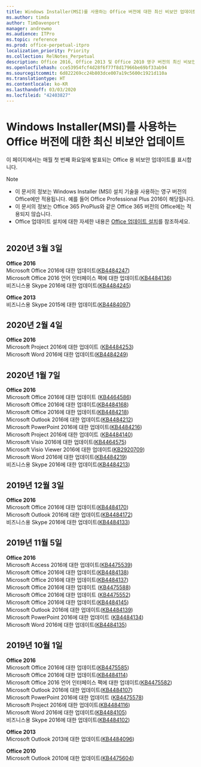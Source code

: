 ```yaml
---
title: Windows Installer(MSI)를 사용하는 Office 버전에 대한 최신 비보안 업데이트
ms.author: timda
author: TimDavenport
manager: andrewmo
ms.audience: ITPro
ms.topic: reference
ms.prod: office-perpetual-itpro
localization_priority: Priority
ms.collection: RelNotes_Perpetual
description: Office 2016, Office 2013 및 Office 2010 영구 버전의 최신 비보안 업데이트 정보에 대한 링크를 IT 전문가에게 제공합니다.
ms.openlocfilehash: cce53954fcf4d28f6f77f8d17966be69bf33ab94
ms.sourcegitcommit: 6d822269cc24b803dce007a19c5600c1921d110a
ms.translationtype: HT
ms.contentlocale: ko-KR
ms.lasthandoff: 03/03/2020
ms.locfileid: "42403827"
---
```

# <a name="latest-non-security-updates-for-versions-of-office-that-use-windows-installer-msi"></a>Windows Installer(MSI)를 사용하는 Office 버전에 대한 최신 비보안 업데이트

이 페이지에서는 매월 첫 번째 화요일에 발표되는 Office 용 비보안 업데이트를 표시합니다.

> [!NOTE]
> - 이 문서의 정보는 Windows Installer (MSI) 설치 기술을 사용하는 영구 버전의 Office에만 적용됩니다. 예를 들어 Office Professional Plus 2016이 해당됩니다.
> - 이 문서의 정보는 Office 365 ProPlus와 같은 Office 365 버전의 Office에는 적용되지 않습니다.
> - Office 업데이트 설치에 대한 자세한 내용은 [Office 업데이트 설치](https://support.office.com/article/2ab296f3-7f03-43a2-8e50-46de917611c5)를 참조하세요.
<br/><br/>

## <a name="march-3-2020"></a>2020년 3월 3일

**Office 2016**<br/>
Microsoft Office 2016에 대한 업데이트([KB4484247](https://support.microsoft.com/help/4484247))<br/> Microsoft Office 2016 언어 인터페이스 팩에 대한 업데이트([KB4484136](https://support.microsoft.com/help/4484136))<br/>
비즈니스용 Skype 2016에 대한 업데이트([KB4484245](https://support.microsoft.com/help/4484245)) <br/>

**Office 2013**<br/>
비즈니스용 Skype 2015에 대한 업데이트([KB4484097](https://support.microsoft.com/help/4484097))<br/>


## <a name="february-4-2020"></a>2020년 2월 4일

**Office 2016**<br/>
Microsoft Project 2016에 대한 업데이트 ([KB4484253](https://support.microsoft.com/help/4484253)) <br/>
Microsoft Word 2016에 대한 업데이트([KB4484249](https://support.microsoft.com/help/4484249)) <br/>

## <a name="january-7-2020"></a>2020년 1월 7일

**Office 2016**<br/>
Microsoft Office 2016에 대한 업데이트 ([KB4464586](https://support.microsoft.com/help/4464586)) <br/>
Microsoft Office 2016에 대한 업데이트([KB4484168](https://support.microsoft.com/help/4484168)) <br/>
Microsoft Office 2016에 대한 업데이트([KB4484218](https://support.microsoft.com/help/4484218)) <br/>
Microsoft Outlook 2016에 대한 업데이트([KB4484212](https://support.microsoft.com/help/4484212)) <br/>
Microsoft PowerPoint 2016에 대한 업데이트([KB4484216](https://support.microsoft.com/help/4484216)) <br/>
Microsoft Project 2016에 대한 업데이트 ([KB4484140](https://support.microsoft.com/help/4484140)) <br/>
Microsoft Visio 2016에 대한 업데이트([KB4464575](https://support.microsoft.com/help/4464575)) <br/>
Microsoft Visio Viewer 2016에 대한 업데이트([KB2920709](https://support.microsoft.com/help/2920709)) <br/>
Microsoft Word 2016에 대한 업데이트([KB4484219](https://support.microsoft.com/help/4484219)) <br/>
비즈니스용 Skype 2016에 대한 업데이트([KB4484213](https://support.microsoft.com/help/4484213)) <br/>


## <a name="december-3-2019"></a>2019년 12월 3일

**Office 2016**<br/>
Microsoft Office 2016에 대한 업데이트([KB4484170](https://support.microsoft.com/help/4484170)) <br/>
Microsoft Outlook 2016에 대한 업데이트([KB4484172](https://support.microsoft.com/help/4484172)) <br/>
비즈니스용 Skype 2016에 대한 업데이트([KB4484133](https://support.microsoft.com/help/4484133)) <br/>

## <a name="november-5-2019"></a>2019년 11월 5일

**Office 2016**<br/>
Microsoft Access 2016에 대한 업데이트([KB4475539](https://support.microsoft.com/help/4475539)) <br/>
Microsoft Office 2016에 대한 업데이트([KB4484138](https://support.microsoft.com/help/4484138)) <br/>
Microsoft Office 2016에 대한 업데이트([KB4484137](https://support.microsoft.com/help/4484137)) <br/>
Microsoft Office 2016에 대한 업데이트 ([KB4475588](https://support.microsoft.com/help/4475588)) <br/>
Microsoft Office 2016에 대한 업데이트 ([KB4475552](https://support.microsoft.com/help/4475552)) <br/>
Microsoft Office 2016에 대한 업데이트([KB4484145](https://support.microsoft.com/help/4484145)) <br/>
Microsoft Outlook 2016에 대한 업데이트([KB4484139](https://support.microsoft.com/help/4484139)) <br/>
Microsoft PowerPoint 2016에 대한 업데이트 ([KB4484134](https://support.microsoft.com/help/4484134)) <br/>
Microsoft Word 2016에 대한 업데이트([KB4484135](https://support.microsoft.com/help/4484135)) <br/>

## <a name="october-1-2019"></a>2019년 10월 1일

**Office 2016**<br/>
Microsoft Office 2016에 대한 업데이트([KB4475585](https://support.microsoft.com/help/4475585)) <br/> Microsoft Office 2016에 대한 업데이트([KB4484114](https://support.microsoft.com/help/4484114)) <br/>
Microsoft Office 2016 언어 인터페이스 팩에 대한 업데이트([KB4475582](https://support.microsoft.com/help/4475582))<br/>
Microsoft Outlook 2016에 대한 업데이트([KB4484107](https://support.microsoft.com/help/4484107)) <br/>
Microsoft PowerPoint 2016에 대한 업데이트 ([KB4475578](https://support.microsoft.com/help/4475578)) <br/>
Microsoft Project 2016에 대한 업데이트([KB4484116](https://support.microsoft.com/help/4484116)) <br/>
Microsoft Word 2016에 대한 업데이트([KB4484105](https://support.microsoft.com/help/4484105)) <br/>
비즈니스용 Skype 2016에 대한 업데이트([KB4484102](https://support.microsoft.com/help/4484102)) <br/>

**Office 2013**<br/>
Microsoft Outlook 2013에 대한 업데이트([KB4484096](https://support.microsoft.com/help/4484096))<br/>

**Office 2010**<br/>
Microsoft Outlook 2010에 대한 업데이트([KB4475604](https://support.microsoft.com/help/4475604))<br/><br/>

